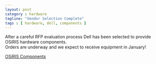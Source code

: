 ```yaml
---
layout: post
category : hardware
tagline: "Vendor Selection Complete"
tags : [ hardware, dell, components ]
---
```

After a careful RFP evaluation process Dell has been selected to provide OSiRIS hardware components.  
Orders are underway and we expect to receive equipment in January!

[OSiRIS Components](/components)

